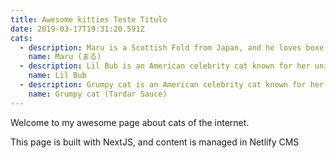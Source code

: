 ```yaml
---
title: Awesome kitties Teste Titulo
date: 2019-03-17T19:31:20.591Z
cats:
  - description: Maru is a Scottish Fold from Japan, and he loves boxe testes.
    name: Maru (まる)
  - description: Lil Bub is an American celebrity cat known for her unique appearance.
    name: Lil Bub
  - description: Grumpy cat is an American celebrity cat known for her grumpy appearance.
    name: Grumpy cat (Tardar Sauce)
---
```


Welcome to my awesome page about cats of the internet.

This page is built with NextJS, and content is managed in Netlify CMS
